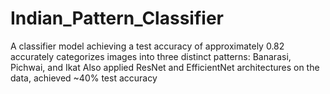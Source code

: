 # Indian_Pattern_Classifier
A classifier model achieving a test accuracy of approximately 0.82 accurately categorizes images into three distinct patterns: Banarasi, Pichwai, and Ikat
Also applied ResNet and EfficientNet architectures on the data, achieved ~40% test accuracy
